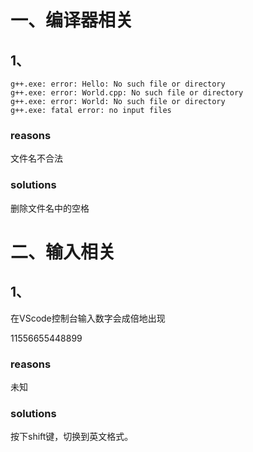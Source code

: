 # 一、编译器相关
## 1、
~~~
g++.exe: error: Hello: No such file or directory
g++.exe: error: World.cpp: No such file or directory
g++.exe: error: World: No such file or directory
g++.exe: fatal error: no input files
~~~

### reasons

文件名不合法

### solutions

删除文件名中的空格
# 二、输入相关

## 1、
在VScode控制台输入数字会成倍地出现

11556655448899

### reasons

未知

### solutions

按下shift键，切换到英文格式。
